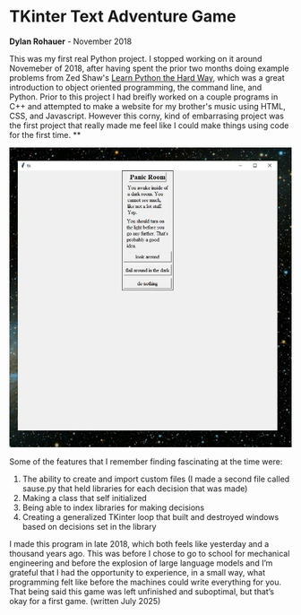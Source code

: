 # TKinter Text Adventure Game 
**Dylan Rohauer** - November 2018

This was my first real Python project. I stopped working on it around Novemeber of 2018, after having spent the prior two months doing example problems from Zed Shaw's [Learn Python the Hard Way](https://learnpythonthehardway.org/), which was a great introduction to object oriented programming, the command line, and Python. Prior to this project I had breifly worked on a couple programs in C++ and attempted to make a website for my brother's music using HTML, CSS, and Javascript. However this corny, kind of embarrasing project was the first project that really made me feel like I could make things using code for the first time. **
<p align="center">
  <img src="https://github.com/RohauerRobotics/project_timeline/blob/main/tk_game/first_game_screen.JPG" align="centre">
</p>

Some of the features that I remember finding fascinating at the time were:

1. The ability to create and import custom files (I made a second file called sause.py that held libraries for each decision that was made)  
2. Making a class that self initialized  
3. Being able to index libraries for making decisions  
4. Creating a generalized TKinter loop that built and destroyed windows based on decisions set in the library  

I made this program in late 2018, which both feels like yesterday and a thousand years ago. This was before I chose to go to school for mechanical engineering and before the explosion of large language models and I’m grateful that I had the opportunity to experience, in a small way, what programming felt like before the machines could write everything for you. That being said this game was left unfinished and suboptimal, but that’s okay for a first game. (written July 2025)
